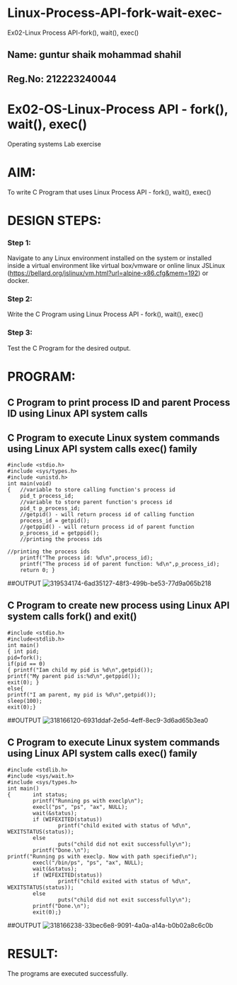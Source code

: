 # Linux-Process-API-fork-wait-exec-
Ex02-Linux Process API-fork(), wait(), exec()
## Name: guntur shaik mohammad shahil
## Reg.No: 212223240044
# Ex02-OS-Linux-Process API - fork(), wait(), exec()
Operating systems Lab exercise


# AIM:
To write C Program that uses Linux Process API - fork(), wait(), exec()

# DESIGN STEPS:

### Step 1:

Navigate to any Linux environment installed on the system or installed inside a virtual environment like virtual box/vmware or online linux JSLinux (https://bellard.org/jslinux/vm.html?url=alpine-x86.cfg&mem=192) or docker.

### Step 2:

Write the C Program using Linux Process API - fork(), wait(), exec()

### Step 3:

Test the C Program for the desired output. 

# PROGRAM:

## C Program to print process ID and parent Process ID using Linux API system calls







## C Program to execute Linux system commands using Linux API system calls exec() family
```
#include <stdio.h>
#include <sys/types.h>
#include <unistd.h>
int main(void)
{	//variable to store calling function's process id
	pid_t process_id;
	//variable to store parent function's process id
	pid_t p_process_id;
	//getpid() - will return process id of calling function
	process_id = getpid();
	//getppid() - will return process id of parent function
	p_process_id = getppid();
	//printing the process ids

//printing the process ids
	printf("The process id: %d\n",process_id);
	printf("The process id of parent function: %d\n",p_process_id);
	return 0; }
 ```











##OUTPUT
![319534174-6ad35127-48f3-499b-be53-77d9a065b218](https://github.com/mohammadshahil09/Linux-Process-API-fork-wait-exec/assets/145742840/b86c9dfd-3e0a-4447-956f-9bf7b57a7d2c)










## C Program to create new process using Linux API system calls fork() and exit()
```
#include <stdio.h>
#include<stdlib.h>
int main()
{ int pid; 
pid=fork(); 
if(pid == 0) 
{ printf("Iam child my pid is %d\n",getpid()); 
printf("My parent pid is:%d\n",getppid()); 
exit(0); } 
else{ 
printf("I am parent, my pid is %d\n",getpid()); 
sleep(100); 
exit(0);}
```












##OUTPUT
![318166120-6931ddaf-2e5d-4eff-8ec9-3d6ad65b3ea0](https://github.com/mohammadshahil09/Linux-Process-API-fork-wait-exec/assets/145742840/f94189b9-cc16-460e-930d-d126dd543514)










## C Program to execute Linux system commands using Linux API system calls exec() family
```
#include <stdlib.h>
#include <sys/wait.h>
#include <sys/types.h>
int main()
{       int status;
        printf("Running ps with execlp\n");
        execl("ps", "ps", "ax", NULL);
        wait(&status);
        if (WIFEXITED(status))
                printf("child exited with status of %d\n", WEXITSTATUS(status));
        else
                puts("child did not exit successfully\n");
        printf("Done.\n");
printf("Running ps with execlp. Now with path specified\n");
        execl("/bin/ps", "ps", "ax", NULL);
        wait(&status);
        if (WIFEXITED(status))
                printf("child exited with status of %d\n", WEXITSTATUS(status));
        else
                puts("child did not exit successfully\n");
        printf("Done.\n");
        exit(0);}
```
##OUTPUT
![318166238-33bec6e8-9091-4a0a-a14a-b0b02a8c6c0b](https://github.com/mohammadshahil09/Linux-Process-API-fork-wait-exec/assets/145742840/21db831f-f531-457e-a63f-d337b1acab93)



















# RESULT:
The programs are executed successfully.
